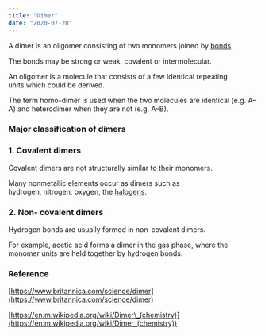 ```yaml
---
title: "Dimer"
date: "2020-07-20"
---
```


A dimer is an oligomer consisting of two monomers joined by [bonds](https://chemistdictionary.com/bond/).

The bonds may be strong or weak, covalent or intermolecular.

An oligomer is a molecule that consists of a few identical repeating units which could be derived.

The term homo-dimer is used when the two molecules are identical (e.g. A–A) and heterodimer when they are not (e.g. A–B). 

### Major classification of dimers

### 1\. Covalent dimers

Covalent dimers are not structurally similar to their monomers.

Many nonmetallic elements occur as dimers such as hydrogen, nitrogen, oxygen, the [halogens](https://chemistdictionary.com/halogens/).

### 2\. Non- covalent dimers

Hydrogen bonds are usually formed in non-covalent dimers.

For example, acetic acid forms a dimer in the gas phase, where the monomer units are held together by hydrogen bonds.

### Reference

[https://www.britannica.com/science/dimer](https://www.britannica.com/science/dimer)

[https://en.m.wikipedia.org/wiki/Dimer\_(chemistry)](https://en.m.wikipedia.org/wiki/Dimer_(chemistry))
